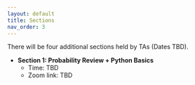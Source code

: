 ```yaml
---
layout: default
title: Sections
nav_order: 3
---
```


There will be four additional sections held by TAs (Dates TBD).

- **Section 1: Probability Review + Python Basics**
    - Time: TBD
    - Zoom link: TBD

